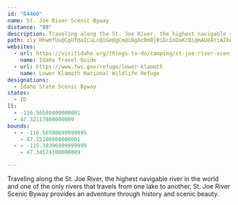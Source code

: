 ```yaml
---
id: "64460"
name: St. Joe River Scenic Byway
distance: "89"
description: Traveling along the St. Joe River, the highest navigable river in the world and one of the only rivers that travels from one lake to another, St. Joe River Scenic Byway provides an adventure through history and scenic beauty.
path: ily_HhwmfUu@CgUf@aICuLc@iGe@gCm@iBgAcBmB}BiDcIoOaKcQi@mAUeAYiAIkA?_B?sDXwOD_IMuF{@sJsDcTcEcSiAgCkG_Kk@uAm@sC_@kDEsFNuCbDiSHqB@aCQ_Do@mDaGeS}@yB{@_BuE{GgAeD[mByBcTQyDPsCn@wC\y@zQe[lA{BbA_Cx@sCr@gDNyCJkESuD{@iHm@eDaAsBiAaAwAWiA@cD|@y@?eASs@s@mB}CiHaOc@aBOoBHwBnBgOh@oCz@qCtAiDtAkCxAuBbBsBlBqA~CaBrA_@~B_@|AcAhBaBnAqB|@cCt@yCX}ANgBH{FCwBUiC}KqjAwA}GcAqCsCmGs@yC]{By@{Ga@aFIqCBkDHmB|AiHt@wCj@aB`BuCp@s@lCiBjGuDrDsA~AYlBElEj@pJvD~@Tt@@n@Gl@YbAs@rA_BhA_Bn@mBH_CCyGd@mD`DcOjAgGlC{Kb@sBXeDIgG_@kDcB}KsBgKs@iEUeDc@cTUqCuAwHO}B@mCXaC~@yFLgBVc\`@}OtA_]d@}FfA}ITgI?aFu@c\DmBTkDhC}Rv@gFt@sCrAuCvIaMnB_E\yA`IwWTgARmB@aGUyPKiQc@mZB_FDmAh@yEtAsF|AgDnFcNvCwGPy@FyAGgB]{AcAyC}AsDwJoRe@mB]sBU}DEcUDcGC_CKaEYeCsD}SUyDc@cTgB{QWuDIgEX{GnDoTfBmJhFoT|AuEtEiPdAmEZsBnAyJpF{m@^sJ^uRCcC_@kIBmBN_Cx@iGNeD?_BgBa[U}BUmA_AgCe@}@gAgAeH_F{@u@U]_@gASqAEsAFiFXyDb@wBbCiJ~@oE`Gkf@^sBfBgFpAyBvAaAhCw@bAg@h@w@d@eA\aBZuB`F}^TmAn@kBr@gAb@_@bHmDdAYvAKnB^bAf@rAvAnNxTdBjBfBjAxBt@lFbAdAF`CExBg@nBq@xPsGhB{@rBsArBwBnQwS|S_]j@s@|A_AbAYtAI~P~@hAPtGjB~EdAvDn@`CPtACnBUrBm@lBwAjA{Ab@_An@kBd@{CL}B?aCa@oJ@mBNyBh@gCtBmFl@kBlDaTn@gB~@uArFeFbAsArA_C`IkPf@yAjHo]pA{EzAaDtFeH~AyCbAgCd@mBb@sB^_DZaH?yDQkd@]wH[_Di@sDy@_EmG}SYaBqAkL_@sB{@cDYeBeAuIQyBeAkX[wBgAsEOgB?{@t@_Pf@gCn@mAlAy@~Ce@hBs@~KmHhAgA`@cA`@sBPoCn@c^ZoGRyBf@sChAmErAmDbC_Ft@eBh@mBb@iCNiBFgDHwREgDi@{GoBgMi@gEwBiUUyFCsEFgBdAmNJcDKeDk@aJCgBB}D`@mGdC_Sj@qDh@oBnAsC|A_CpB{BtAqBjAsCxEuSb@_DNcDIyDYwBg@mBsAsCkGcK_AqBiAsDmAcGe@wGOoGFiEPcElB_UjAkJP{Da@wPK}B{B_MU}BOoEr@{TTyDf@uDN}B?{Di@uDiAwCoG{H{@uAYu@i@oBYwBE{DN{BXyB|Hwb@XyBH{B?sAu@eKD}BH}@d@oBXq@`DmEt@_BTy@XwBH{BK{BQy@k@mBcLsVa@sBI{@E_AD{BxAkN^uDd@uJR}B^uBx@gDh@yA|A_DhAuDrB{M~DsPx@iFTyDNyF?iLKcSM}De@uHAgBDsATyBd@sBr@aB~@wAvAgAxFwC`EiCzNuMvBeAbJsCfA?dAX|@r@~BpCxA~@~Ab@pBHnBYhAk@h@e@n@s@lCaFf@k@`Ag@rACrAh@j@n@x@|AnAnD~@pA`Af@xBx@hAJh@KlFsC~@oAnCkFvBeGZuBl@uHA_Ea@uDeAqEiBuFiBsDkJiPqUe[aAqBOmA?wANoAzBuKN}BFsCI{Dc@_Ho@aFy@mFO{BH_C~@_GNoBH_CI_CUyB_@yBsD}QI_CHsATqAt@gBjAeArOiFn@KjCLhFpBrAPrBWjAs@l@m@h@}@dKsZd@qBNy@NyBB_A?_AOyBq@mDeOka@_C}FsCqFmE}Hu@cBiA}CaEmPk@kBuAiCgAeAwCsBo@k@u@gAeFuJkBaEe@qBWyBK{D?_CJ{BdAmR`@uDj@sDrBmIhA_DnAoCzEgHr@kBZsBF_CG{@cBeR[iEMgFE{DB}BT{D^wBlEkRTwBB{BSyBi@mB_HsMo@cBs@mDS}B?_AH{B^yBTs@x@_BpFgJt@aBRy@J}@F_AC{B_@sBYs@y@_B}EgHmDyDmBaB}DwCuSqLiA_A}@wAeAuC[_C{By[?_CN}Bn@mDr@cBrGaNn@gBf@qBXyB@_AU{HC_CR_DXsARu@x@_BhEmF|@wAt@cCRwA?aAIyB]wBmEuKe@mBi@sDY{FTwXAyDI{BQkCk@aDuDyPi@oFSmFKeG?}Hd@uFr@mFTyDEyDUyFD{DPyBjAgHJ}B?{@K_CwBwMo@sJC_C?{DNyFnB_TB}@I_Ck@oDw@cBaAmAsB_BcAgA_@k@o@gB]sBUsDE{FF_ENyBXyB|@gDx@_B|BiDnBeBrAk@bBSx@?vIr@bCDrAYh@Sd@]bAiAnAwCjKq]^uBTwBH{DKo\c@qFi@qD_AeDUo@}@yA_AkAgGsEcBuB_@w@cAsCy@gDk@sDa@uFA_EJyDRyB^mBbAaDfFsJn@gBhA_FTyB\uF~C{k@NsJC{FWyHYgE[gDwEka@]{FC_ER{DXsBfD{Px@qD^}Bd@wF?gD_@aEUkBWaAyAwEoCkHyAyE]wBa@mEi@cLI_C?gDJ_CV{Bj@yC|CuJh@}CHcDC_CUyFi@eDo@gBmFuK}AuEs@eEKsACgDL}B^uB~DsL`BiDxD{GrD_Jx@_B|@uAfDiEzAaCr@aBd@sBRwBJ{JRuDj@gDn@_B\g@n@k@|D_BrB_BxBsC|EaJ|AuBpOiRtOqNbAoAfAyBtAuDlAcF^sB`@uF^sBl@kBx@{AbAmAlAy@zBi@bBAfDx@rAEZMl@m@f@sAPyBD{JE}BS{Bc@sBk@kBmCmFo@kBOu@WyBQ_ED{BT}BlAcHb@wDxAkTJ{FUuRI}LJ}BpBwMd@yDNyB?_CO{BkBeNG}B\}Bd@aAn@s@|Aq@|F{At@_@h@y@NmAc@qEFuC`@wBv@_CdAiBlAsCrBmId@sBTwBH{B?yBQw@SYi@SYBu@XwBtC[VsAXy@Iw@YeAaA}AaDk@kBOyBDaCb@wDdBiL^aEBgCIeE_@{JKy@i@mBqDyGo@gBO{@I_CBmCNqDr@uL@_COyBYyBo@oDi@mBu@cBsE{HcCgD_HuH{@yA}AyEgFcRsAmCeBmBsAq@iSgGs@m@[gAIi@EsAH{Bn@sD~@aDnAyC~@yAhByB|ByD`E{HZeARyBRyDT{BZyB|AsHxBkQ\sD@}BAaBmA}TOqAYs@[k@iAgAiAy@sAa@kDc@gDs@{BaAsByAiCwCy@}A]yBB_CN}@v@aBdAkArBuAt@Ox@HrC~At@Nv@In@k@b@_AjBsGpBuKj@kB`CgHj@gAh@g@rGsBx@KvAPbDxAr@NtAHbCKrA_@nBsA^k@p@gBZsDB_AM{BK}@i@mBgC{Fo@gB[yBS_CImGDgCXiCn@{BzC{G`AsCbBaI^yDH{DK_CgCcSEeCRiIT_Ed@yBr@mBnAqBrAgAlEuCfDcAtAGvEr@nAYd@_@p@gAVkAFqACaASmAYq@_@g@kAw@uJaDuBmAmAcAcAiA_CsDy@eBwFoOOy@_AmHYoD?aShAmGh@gBfAgAp@_@bCw@hAR~AlA\JZBXOTm@DkBA}F^{K_@eLDsAh@uFl@{C^eAh@y@ZQt@Sx@EfAPbClAx@Pd@ORURy@De@CgJY{F_@}DYaB_@eA_AoAuCyB{A}@UYS_@Ko@DkAXmAbAmB~AcChCyC\i@rDsLnAyC|AaChA}@dA[x@CtAVlAv@bAlAx@xB|B|MTr@t@bBbAnAb@^nAf@tAJh@EnAa@f@]`@a@|@yAr@kBx@oD`@aEB_CUyBi@sBiAgDwBsEu@sBeA}Da@}BQcCY{HE{DR{Dt@qFh@mBx@aB~@sAbAkAnAy@nAm@~B]vAJrAd@d@XdAjA`EzFb@^nAp@|Bf@rA@nAYhAaAn@eBN{@B}@C_AK{@Ss@yByDs@eBQw@]wBE}BNcKJ}@b@oBhAwC~@mAr@SrEKxAFvFnB|B`@rA?j@GlAo@d@c@r@cBx@oFpA_FlBeErDaH`A}AhCsDz@cBpFaMhEwKlAaFr@qFJcDE_A_@sB}C_Jc@uBQeDD_CRmAj@sBb@_A~@sAhCmBrAe@hAQnKe@f@Of@_@Zk@Xs@h@qDB{BI_ASw@s@aB_@k@eAiAmAo@qNwEiA_AgBwBsByDo@gBQy@Y{DE}BDsAX{Dd@sB`IoV|BgIrCgFn@gB^sBHqACcFH_CRmAn@kBbAmA~Aq@x@GlCd@dAFtASv@Yn@k@f@y@ZgAXwBC{Be@uDK}BJ_Cd@oBd@_AhAeArAe@pEmAjAs@~@sAl@kBH{@D_CC}@[sB_AgDo@kBiAuC}AgCYs@Oy@C_AF_AhBsG~@yAb@_@|CgBj@Qx@A|Bd@x@@~B[lAk@pC_Bj@s@z@wAh@g@fDeA~@g@nAyAr@eB^sBb@uFD}DK{B]gAk@s@wAiAs@mAa@sBIgDH_Ch@_Dx@iD~AsErBwDJy@B{@E{@mAwCYkAe@aDEoA?k@PmAv@kDz@eB~@sAb@a@|CeBb@e@~@mBp@w@|@m@nAk@lCa@XMrAkAbAsAVm@Le@NqAA{BSmAsA_FYuBE_AP}D\gAhCyCvDgD|AaCdAeCl@y@dBgAjFcBn@a@j@y@hA{Cx@yAt@c@rHgBp@g@lFkFvAaCtAyCrAyETaB?_C\kE@uASwBQa@m@m@q@_@sA]i@YUYS_@YiAKuADi@He@t@kB|@mArCaCbCmAn@q@N_@XmABe@GeHUu@_@e@sAWoBBy@KcAq@i@{@i@mBO}B?{@r@_Jd@sBr@gB`AuAlAw@bGy@pHDvAK~Be@lAu@^e@x@_Bb@qB~AkNZyDB_AOwBUu@kCsF{@yAiAy@gD_AaFmCcDeAe@Uo@u@o@iBUyB?_EPuA|@yAfGkI`@e@f@Uz@CjC|@xCr@vHfAr@d@`@dAVdD^tBrB`HbBrDj@l@lErCx@Vt@?\Kj@m@b@_ATyBDsCL{Bb@sBxBcGNoA?g@MqAq@eBm@m@_DaBs@kAUmACk@TyB|@yAdNaLbAmAdAeChAiE|@wEn@mBXm@`AmApD}Cr@Yx@ItAFxAr@n@p@hBlCr@f@jADf@Mh@Yn@kAN}@D}@GiB]aDE_AD{@RmAnByEHcAI_A_@aAy@y@sEgCyBmCaCmDk@kBsAoI_@cBO_@c@a@[M}EyAaAq@u@aAy@yBUmAWsIOgBUkA_AmCsDoF_C_Gw@eA_HsF}AaB{DgGsB_CaDoE{GmK}AsE_@aB]kCg@aHw@mDuA_D}DuGgAeAaAm@s@c@cA[sBEmCl@eAEu@UmBeB{FyGq@eAiAaC}@s@_D_@}C_BsAa@qKwAuJg@sA_@y@k@kAeBcEcJm@y@i@Wk@Ei@D}Br@y@AYMy@}@_C_Go@o@YKk@?uEr@iAGu@Yy@y@m@qAUyBi@wJYkAc@k@e@_@u@My@DiANs@\s@j@kA~AcAfCi@z@e@^gB~@oBr@}G_@{Cu@uTq@oAg@mCsCs@_@y@Qy@JsF~Bi@F]Eq@e@Yo@Oy@c@wDKe@]o@mA}@}L{FyBmAgBqAyAeB_BcC]o@aAwDs@kAYQ[A]F}B~Ay@Du@YaDeCu@Yy@GuALuHlBeAJwAMiFqBmCaBgBsBeGkJaAoB{AwEo@o@y@WcBD}Br@u@JwAGoB]aGl@oCUmD?sA]o@_@gCmBk@Mi@DwGbDkFjD_D~AmBjB_@l@_@dAqEdTQ\_@R}@?q@m@Sw@Ck@BoApAwIGsA_@uB@sA\eAnAm@l@q@Ty@F_AKsAo@mAo@s@g@YeAQo@m@Uw@i@{Cy@sCwEsKu@eAaBs@yDUqGyAeBE}Ce@y@EgH~AwIj@sBl@uBdAgBnA}@|@[Li@Ac@_@c@yAAk@D_ANa@nCkDzEyHn@i@h@UlDYXIhAiATu@NqAEkBUcBC_AXkA^g@d@Q\@nBh@|CTt@VpC~AdALl@M~@k@lFoFh@y@dAkCvAsFVoEVyBdAaGL_C@_C_@{F?k@Ny@h@w@h@OX?h@Xd@z@r@vChDtPx@|AlA|@vAFf@Mt@_@|@_A|BoD~@k@bAKfFEhAUdCcAl@Hd@Z|A`Cz@x@\Jx@Kh@u@ZyBRgDIqAIg@e@eAsByBe@_Am@oDOc@yAoBsAeHK_AY}PZ{F?_AQ}B]uBOa@e@}@wBsAeCyB}Bq@YS_@m@_BoHsAeHYyBC_AHsAl@}E~@_Er@cBn@o@t@_@rAKvA?v@Mr@k@R]XiADwAI{@iCyJwAiG_@cDEuADgBRyBrAmG^mCh@{J
websites:
  - url: https://visitidaho.org/things-to-do/camping/st-joe-river-scenic-byway/
    name: Idaho Travel Guide
  - url: https://www.fws.gov/refuge/lower-klamath
    name: Lower Klamath National Wildlife Refuge
designations:
  - Idaho State Scenic Byway
states:
  - ID
ll:
  - -116.56580400000001
  - 47.32117800000009
bounds:
  - - -116.56598699999995
    - 47.15108900000001
  - - -115.30396999999999
    - 47.34574100000009

---
```


Traveling along the St. Joe River, the highest navigable river in the world and one of the only rivers that travels from one lake to another, St. Joe River Scenic Byway provides an adventure through history and scenic beauty.
